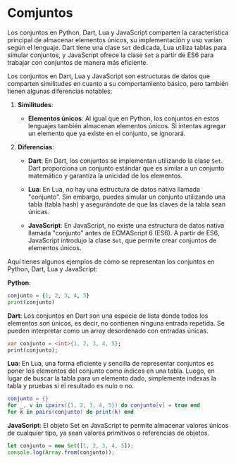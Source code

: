 # Comjuntos
Los conjuntos en Python, Dart, Lua y JavaScript comparten la característica principal de almacenar elementos únicos, su implementación y uso varían según el lenguaje. Dart tiene una clase `Set` dedicada, Lua utiliza tablas para simular conjuntos, y JavaScript ofrece la clase `Set` a partir de ES6 para trabajar con conjuntos de manera más eficiente.

Los conjuntos en Dart, Lua y JavaScript son estructuras de datos que comparten similitudes en cuanto a su comportamiento básico, pero también tienen algunas diferencias notables:

1. **Similitudes**:
   - **Elementos únicos**: Al igual que en Python, los conjuntos en estos lenguajes también almacenan elementos únicos. Si intentas agregar un elemento que ya existe en el conjunto, se ignorará.

2. **Diferencias**:

   - **Dart**: En Dart, los conjuntos se implementan utilizando la clase `Set`. Dart proporciona un conjunto estándar que es similar a un conjunto matemático y garantiza la unicidad de los elementos.

   - **Lua**: En Lua, no hay una estructura de datos nativa llamada "conjunto". Sin embargo, puedes simular un conjunto utilizando una tabla (tabla hash) y asegurándote de que las claves de la tabla sean únicas.

   - **JavaScript**: En JavaScript, no existe una estructura de datos nativa llamada "conjunto" antes de ECMAScript 6 (ES6). A partir de ES6, JavaScript introdujo la clase `Set`, que permite crear conjuntos de elementos únicos.

Aquí tienes algunos ejemplos de cómo se representan los conjuntos en Python, Dart, Lua y JavaScript:

**Python**:
```python
conjunto = {1, 2, 3, 4, 5}
print(conjunto)
```
**Dart**: Los conjuntos en Dart son una especie de lista donde todos los elementos son únicos, es decir, no contienen ninguna entrada repetida. Se pueden interpretar como un array desordenado con entradas únicas.
```dart
var conjunto = <int>{1, 2, 3, 4, 5};
print(conjunto);
```

**Lua**: En Lua, una forma eficiente y sencilla de representar conjuntos es poner los elementos del conjunto como índices en una tabla. Luego, en lugar de buscar la tabla para un elemento dado, simplemente indexas la tabla y pruebas si el resultado es nulo o no.
```lua
conjunto = {}
for _, v in ipairs({1, 2, 3, 4, 5}) do conjunto[v] = true end
for k in pairs(conjunto) do print(k) end
```

**JavaScript**: El objeto Set en JavaScript te permite almacenar valores únicos de cualquier tipo, ya sean valores primitivos o referencias de objetos.
```javascript
let conjunto = new Set([1, 2, 3, 4, 5]);
console.log(Array.from(conjunto));
```
